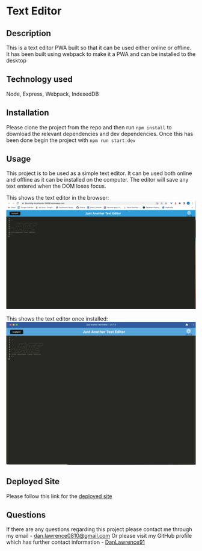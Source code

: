 # Text Editor

## Description

This is a text editor PWA built so that it can be used either online or offline. It has been built using webpack to make it a PWA and can be installed to the desktop

## Technology used

Node, Express, Webpack, IndexedDB

## Installation

Please clone the project from the repo and then run `npm install` to download the relevant dependencies and dev dependencies. Once this has been done begin the project with `npm run start:dev`

## Usage

This project is to be used as a simple text editor. It can be used both online and offline as it can be installed on the computer. The editor will save any text entered when the DOM loses focus.

This shows the text editor in the browser:
![Text editor in browser](./readme-images/readme1.png)

This shows the text editor once installed:
![Text editor installed on computer](./readme-images/readme2.png)

## Deployed Site

Please follow this link for the [deployed site](https://blooming-brushlands-18956.herokuapp.com/)

## Questions

If there are any questions regarding this project please contact me through my email - dan.lawrence0810@gmail.com
Or please visit my GitHub profile which has further contact information - [DanLawrence91](https://github.com/DanLawrence91)
